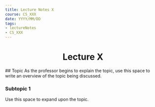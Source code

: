 ```yaml
---
title: Lecture Notes X
course: CS_XXX
date: YYYY/MM/DD
tags: 
- lectureNotes
- CS_XXX
---
```


<center><h1>Lecture X</h1></center>
## Topic
As the professor begins to explain the topic, use this space to write an overview of the topic being discussed.

### Subtopic 1
Use this space to expand upon the topic.

